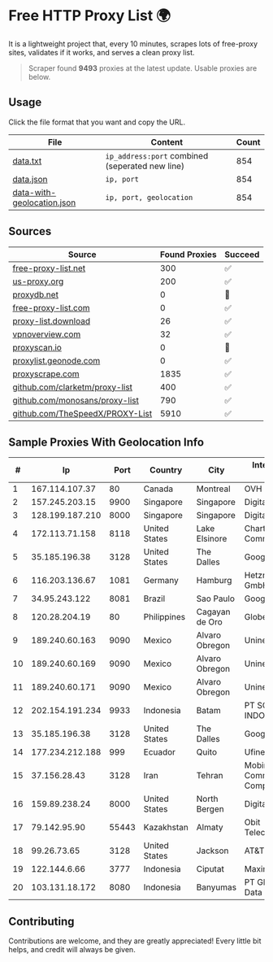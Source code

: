 
# Free HTTP Proxy List 🌍

It is a lightweight project that, every 10 minutes, scrapes lots of free-proxy sites, validates if it works, and serves a clean proxy list.


> Scraper found **9493** proxies at the latest update. Usable proxies are below.

## Usage

Click the file format that you want and copy the URL.


|File|Content|Count|
|----|-------|-----|
|[data.txt](https://raw.githubusercontent.com/themiralay/Proxy-List-World/master/data.txt)|`ip_address:port` combined (seperated new line)|854|
|[data.json](https://raw.githubusercontent.com/themiralay/Proxy-List-World/master/data.json)|`ip, port`|854|
|[data-with-geolocation.json](https://raw.githubusercontent.com/themiralay/Proxy-List-World/master/data-with-geolocation.json)|`ip, port, geolocation`|854|

## Sources

|Source|Found Proxies|Succeed|
|------|-------------|-------|
|[free-proxy-list.net](https://free-proxy-list.net)|300|✅|
|[us-proxy.org](https://www.us-proxy.org)|200|✅|
|[proxydb.net](http://proxydb.net)|0|🚫|
|[free-proxy-list.com](https://free-proxy-list.com/?page=&port=&type%5B%5D=http&type%5B%5D=https&up_time=0&search=Search)|0|✅|
|[proxy-list.download](https://www.proxy-list.download/HTTP)|26|✅|
|[vpnoverview.com](https://vpnoverview.com/privacy/anonymous-browsing/free-proxy-servers)|32|✅|
|[proxyscan.io](https://www.proxyscan.io)|0|🚫|
|[proxylist.geonode.com](https://proxylist.geonode.com/api/proxy-list?limit=300&page=1&sort_by=lastChecked&sort_type=desc&protocols=http,https)|0|✅|
|[proxyscrape.com](https://api.proxyscrape.com/v2/?request=displayproxies&protocol=http&timeout=10000&country=all&ssl=all&anonymity=all)|1835|✅|
|[github.com/clarketm/proxy-list](https://raw.githubusercontent.com/clarketm/proxy-list/master/proxy-list-raw.txt)|400|✅|
|[github.com/monosans/proxy-list](https://raw.githubusercontent.com/monosans/proxy-list/main/proxies/http.txt)|790|✅|
|[github.com/TheSpeedX/PROXY-List](https://raw.githubusercontent.com/TheSpeedX/PROXY-List/master/http.txt)|5910|✅|


## Sample Proxies With Geolocation Info

|#|Ip|Port|Country|City|Internet Service Provider|
|-|--|----|-------|----|-------------------------|
|1|167.114.107.37|80|Canada|Montreal|OVH SAS|
|2|157.245.203.15|9900|Singapore|Singapore|DigitalOcean, LLC|
|3|128.199.187.210|8000|Singapore|Singapore|DigitalOcean, LLC|
|4|172.113.71.158|8118|United States|Lake Elsinore|Charter Communications|
|5|35.185.196.38|3128|United States|The Dalles|Google LLC|
|6|116.203.136.67|1081|Germany|Hamburg|Hetzner Online GmbH|
|7|34.95.243.122|8081|Brazil|Sao Paulo|Google LLC|
|8|120.28.204.19|80|Philippines|Cagayan de Oro|Globe Telecom|
|9|189.240.60.163|9090|Mexico|Alvaro Obregon|Uninet S.A. de C.V.|
|10|189.240.60.169|9090|Mexico|Alvaro Obregon|Uninet S.A. de C.V.|
|11|189.240.60.171|9090|Mexico|Alvaro Obregon|Uninet S.A. de C.V.|
|12|202.154.191.234|9933|Indonesia|Batam|PT SOLNET INDONESIA|
|13|35.185.196.38|3128|United States|The Dalles|Google LLC|
|14|177.234.212.188|999|Ecuador|Quito|Ufinet Panama S.A.|
|15|37.156.28.43|3128|Iran|Tehran|Mobin Net Communication Company|
|16|159.89.238.24|8000|United States|North Bergen|DigitalOcean, LLC|
|17|79.142.95.90|55443|Kazakhstan|Almaty|Obit Telecommunications|
|18|99.26.73.65|3128|United States|Jackson|AT&T Services, Inc.|
|19|122.144.6.66|3777|Indonesia|Ciputat|Maxindo|
|20|103.131.18.172|8080|Indonesia|Banyumas|PT Global Media Data Prima|



## Contributing

Contributions are welcome, and they are greatly appreciated! Every
little bit helps, and credit will always be given.

